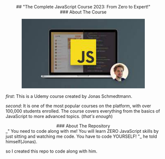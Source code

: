<center>##  "The Complete JavaScript Course 2023: From Zero to Expert!"</center>

<center>### About The Course</center>

<p align="center">
  <a href="https://www.udemy.com/course/the-complete-javascript-course/?utm_source=adwords&utm_medium=udemyads&utm_campaign=WebDevelopment_Search_la.EN_cc.US_PP_Control&utm_content=deal4584&utm_term=_._ag_141124571212_._ad_594266300082_._kw__._de_c_._dm__._pl__._ti_dsa-1652654191345_._li_2840_._pd__._&matchtype=&gclid=CjwKCAjw2K6lBhBXEiwA5RjtCXGsQSHdl6PPlEV-P6yQRH6r7ufhxEatCpGhykbqt7kp3HRAygRyjRoCNxEQAvD_BwE">
    <img src="img1.jpg" width="400" alt="Course Image">
  </a>
</p>


_first_: This is a Udemy course created by Jonas Schmedtmann.

_second_: It is one of the most popular courses on the platform, with over 100,000 students enrolled. The course covers everything from the basics of JavaScript to more advanced topics. (_that's enough_) 

<center>### About The Repository</center>
_" You need to code along with me! You will learn ZERO JavaScript skills by just sitting and watching me code. You have to code YOURSELF! "_ he told himself(Jonas).

so I created this repo to code along with him.
